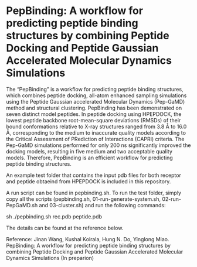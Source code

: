 # PepBinding: A workflow for predicting peptide binding structures by combining Peptide Docking and Peptide Gaussian Accelerated Molecular Dynamics Simulations
The “PepBinding” is a workflow for predicting peptide binding structures, which combines peptide docking, all-atom enhanced sampling simulations using the Peptide Gaussian accelerated Molecular Dynamics (Pep-GaMD) method and structural clustering. PepBinding has been demonstrated on seven distinct model peptides. In peptide docking using HPEPDOCK, the lowest peptide backbone root-mean-square deviations (RMSDs) of their bound conformations relative to X-ray structures ranged from 3.8 Å to 16.0 Å, corresponding to the medium to inaccurate quality models according to the Critical Assessment of PRediction of Interactions (CAPRI) criteria. The Pep-GaMD simulations performed for only 200 ns  significantly improved the docking models, resulting in five medium and two acceptable quality models. Therefore, PepBinding is an efficient workflow for predicting peptide binding structures.

An example test folder that contains the input pdb files for both receptor and peptide obtaeind from HPEPDOCK is included in this repository. 

A run script can be found in pepbinding.sh. To run the test folder, simply copy all the scripts (pepbinding.sh, 01-run-generate-system.sh, 02-run-PepGaMD.sh and 03-cluster.sh) and run the following commands:

sh ./pepbinding.sh rec.pdb peptide.pdb

The details can be found at the reference below. 

Reference:
Jinan Wang, Kushal Koirala, Hung N. Do, Yinglong Miao. PepBinding: A workflow for predicting peptide binding structures by combining Peptide Docking and Peptide Gaussian Accelerated Molecular Dynamics Simulations (In preparion)

